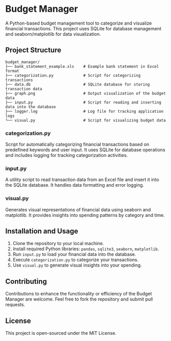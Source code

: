 # Budget Manager

A Python-based budget management tool to categorize and visualize financial transactions. This project uses SQLite for database management and seaborn/matplotlib for data visualization.

## Project Structure

```plaintext
budget_manager/
├── bank_statement_example.xls    # Example bank statement in Excel format
├── categorization.py             # Script for categorizing transactions
├── data.db                       # SQLite database for storing transaction data
├── graph.png                     # Output visualization of the budget data
├── input.py                      # Script for reading and inserting data into the database
├── logger.log                    # Log file for tracking application logs
└── visual.py                     # Script for visualizing budget data
```


### categorization.py

Script for automatically categorizing financial transactions based on predefined keywords and user input. It uses SQLite for database operations and includes logging for tracking categorization activities.

### input.py

A utility script to read transaction data from an Excel file and insert it into the SQLite database. It handles data formatting and error logging.

### visual.py

Generates visual representations of financial data using seaborn and matplotlib. It provides insights into spending patterns by category and time.

## Installation and Usage

1. Clone the repository to your local machine.
2. Install required Python libraries: `pandas`, `sqlite3`, `seaborn`, `matplotlib`.
3. Run `input.py` to load your financial data into the database.
4. Execute `categorization.py` to categorize your transactions.
5. Use `visual.py` to generate visual insights into your spending.

## Contributing

Contributions to enhance the functionality or efficiency of the Budget Manager are welcome. Feel free to fork the repository and submit pull requests.

## License

This project is open-sourced under the MIT License.
